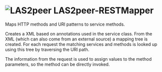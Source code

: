 ![LAS2peer](https://github.com/rwth-acis/LAS2peer/blob/master/img/logo/bitmap/las2peer-logo-128x128.png)
LAS2peer-RESTMapper
======================

Maps HTTP methods and URI patterns to service methods.

Creates a XML based on annotations used in the service class.
From the XML (which can also come from an external source) a mapping tree is created.
For each request the matching services and methods is looked up using this tree by traversing the URI path.

The information from the request is used to assign values to the method parameters, so the method can be directly invoked.
